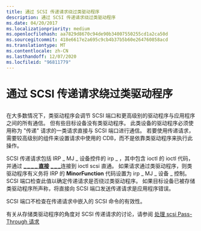 ```yaml
---
title: 通过 SCSI 传递请求绕过类驱动程序
description: 通过 SCSI 传递请求绕过类驱动程序
ms.date: 04/20/2017
ms.localizationpriority: medium
ms.openlocfilehash: aa7829d8670c94de90b34007550255cd1a2ca50d
ms.sourcegitcommit: 418e6617e2a695c9cb4b37b5b60e264760858acd
ms.translationtype: MT
ms.contentlocale: zh-CN
ms.lasthandoff: 12/07/2020
ms.locfileid: "96811779"
---
```

# <a name="bypassing-the-class-driver-with-scsi-pass-through-requests"></a>通过 SCSI 传递请求绕过类驱动程序


## <span id="ddk_bypassing_the_class_driver_with_scsi_pass_through_requests_kg"></span><span id="DDK_BYPASSING_THE_CLASS_DRIVER_WITH_SCSI_PASS_THROUGH_REQUESTS_KG"></span>


在大多数情况下，类驱动程序会调节 SCSI 端口和更高级别的驱动程序与应用程序之间的所有通信。 但有些目标设备没有类驱动程序。 此类设备的驱动程序必须使用称为 "传递" 请求的一类请求直接与 SCSI 端口进行通信。 若要使用传递请求，需要较高级别的组件来设置请求中使用的 CDB，而不是依靠类驱动程序来执行此操作。

SCSI 传递请求包括 IRP \_ MJ \_ 设备控件的 irp \_ ，其中包含 ioctl 的 ioctl 代码，并通过 [**\_ \_ \_ \_ 直接**](/windows-hardware/drivers/ddi/ntddscsi/ni-ntddscsi-ioctl_scsi_pass_through_direct) [**\_ \_ \_**](/windows-hardware/drivers/ddi/ntddscsi/ni-ntddscsi-ioctl_scsi_pass_through)连接到 ioctl scsi 直通。 如果请求通过类驱动程序，则类驱动程序有义务将 IRP 的 **MinorFunction** 代码设置为 irp \_ MJ \_ 设备 \_ 控制。 SCSI 端口检查此值以确定传递请求是否绕过类驱动程序。 如果目标设备已被存储类驱动程序所声称，将直接向 SCSI 端口发送传递请求是应用程序错误。

SCSI 端口不检查在传递请求中嵌入的 SCSI 命令的有效性。

有关从存储类驱动程序的角度对 SCSI 传递请求的讨论，请参阅 [处理 scsi Pass-Through 请求](handling-scsi-pass-through-requests.md)

 

